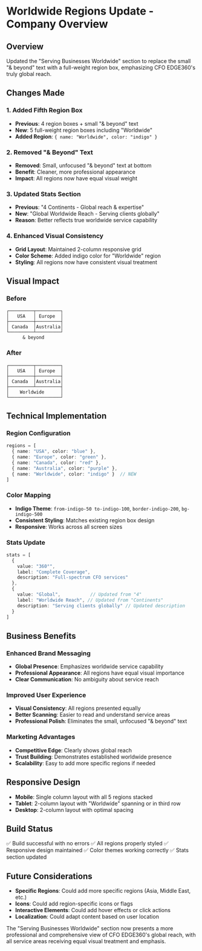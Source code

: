# Worldwide Regions Update - Company Overview

## Overview
Updated the "Serving Businesses Worldwide" section to replace the small "& beyond" text with a full-weight region box, emphasizing CFO EDGE360's truly global reach.

## Changes Made

### 1. Added Fifth Region Box
- **Previous**: 4 region boxes + small "& beyond" text
- **New**: 5 full-weight region boxes including "Worldwide"
- **Added Region**: `{ name: "Worldwide", color: "indigo" }`

### 2. Removed "& Beyond" Text
- **Removed**: Small, unfocused "& beyond" text at bottom
- **Benefit**: Cleaner, more professional appearance
- **Impact**: All regions now have equal visual weight

### 3. Updated Stats Section
- **Previous**: "4 Continents - Global reach & expertise"
- **New**: "Global Worldwide Reach - Serving clients globally"
- **Reason**: Better reflects true worldwide service capability

### 4. Enhanced Visual Consistency
- **Grid Layout**: Maintained 2-column responsive grid
- **Color Scheme**: Added indigo color for "Worldwide" region
- **Styling**: All regions now have consistent visual treatment

## Visual Impact

### Before
```
┌─────────┬─────────┐
│   USA   │ Europe  │
├─────────┼─────────┤
│ Canada  │Australia│
└─────────┴─────────┘
      & beyond
```

### After
```
┌─────────┬─────────┐
│   USA   │ Europe  │
├─────────┼─────────┤
│ Canada  │Australia│
├─────────┴─────────┤
│    Worldwide      │
└───────────────────┘
```

## Technical Implementation

### Region Configuration
```typescript
regions = [
  { name: "USA", color: "blue" },
  { name: "Europe", color: "green" },
  { name: "Canada", color: "red" },
  { name: "Australia", color: "purple" },
  { name: "Worldwide", color: "indigo" }  // NEW
]
```

### Color Mapping
- **Indigo Theme**: `from-indigo-50 to-indigo-100`, `border-indigo-200`, `bg-indigo-500`
- **Consistent Styling**: Matches existing region box design
- **Responsive**: Works across all screen sizes

### Stats Update
```typescript
stats = [
  {
    value: "360°",
    label: "Complete Coverage",
    description: "Full-spectrum CFO services"
  },
  {
    value: "Global",           // Updated from "4"
    label: "Worldwide Reach", // Updated from "Continents"
    description: "Serving clients globally" // Updated description
  }
]
```

## Business Benefits

### Enhanced Brand Messaging
- **Global Presence**: Emphasizes worldwide service capability
- **Professional Appearance**: All regions have equal visual importance
- **Clear Communication**: No ambiguity about service reach

### Improved User Experience
- **Visual Consistency**: All regions presented equally
- **Better Scanning**: Easier to read and understand service areas
- **Professional Polish**: Eliminates the small, unfocused "& beyond" text

### Marketing Advantages
- **Competitive Edge**: Clearly shows global reach
- **Trust Building**: Demonstrates established worldwide presence
- **Scalability**: Easy to add more specific regions if needed

## Responsive Design
- **Mobile**: Single column layout with all 5 regions stacked
- **Tablet**: 2-column layout with "Worldwide" spanning or in third row
- **Desktop**: 2-column layout with optimal spacing

## Build Status
✅ Build successful with no errors
✅ All regions properly styled
✅ Responsive design maintained
✅ Color themes working correctly
✅ Stats section updated

## Future Considerations
- **Specific Regions**: Could add more specific regions (Asia, Middle East, etc.)
- **Icons**: Could add region-specific icons or flags
- **Interactive Elements**: Could add hover effects or click actions
- **Localization**: Could adapt content based on user location

The "Serving Businesses Worldwide" section now presents a more professional and comprehensive view of CFO EDGE360's global reach, with all service areas receiving equal visual treatment and emphasis.